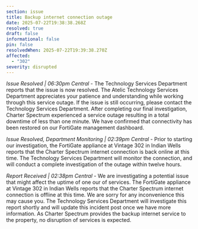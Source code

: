 ```yaml
---
section: issue
title: Backup internet connection outage
date: 2025-07-22T19:38:38.268Z
resolved: true
draft: false
informational: false
pin: false
resolvedWhen: 2025-07-22T19:39:38.270Z
affected:
  - "302"
severity: disrupted
---
```

*Issue Resolved | 06:30pm Central* - The Technology Services Department reports that the issue is now resolved. The Atelic Technology Services Department appreciates your patience and understanding while working through this service outage. If the issue is still occurring, please contact the Technology Services Department. After completing our final investigation, Charter Spectrum experienced a service outage resulting in a total downtime of less than one minute. We have confirmed that connectivity has been restored on our FortiGate management dashboard.

*Issue Resolved, Department Monitoring | 02:39pm Central* - Prior to starting our investigation, the FortiGate appliance at Vintage 302 in Indian Wells reports that the Charter Spectrum internet connection is back online at this time. The Technology Services Department will monitor the connection, and will conduct a complete investigation of the outage within twelve hours.

*Report Received | 02:38pm Central* - We are investigating a potential issue that might affect the uptime of one our of services. The FortiGate appliance at Vintage 302 in Indian Wells reports that the Charter Spectrum internet connection is offline at this time. We are sorry for any inconvenience this may cause you. The Technology Services Department will investigate this report shortly and will update this incident post once we have more information. As Charter Spectrum provides the backup internet service to the property, no disruption of services is expected.